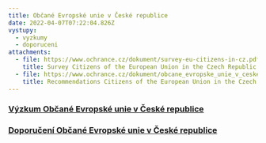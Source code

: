 ```yaml
---
title: Občané Evropské unie v České republice
date: 2022-04-07T07:22:04.826Z
vystupy:
  - vyzkumy
  - doporuceni
attachments:
  - file: https://www.ochrance.cz/dokument/survey-eu-citizens-in-cz.pdf
    title: Survey Citizens of the European Union in the Czech Republic
  - file: https://www.ochrance.cz/dokument/obcane_evropske_unie_v_ceske_republice/recommendations-eu-citizens-in-cz.pdf
    title: Recommendations Citizens of the European Union in the Czech Republic
---
```

<h3><a href="https://www.ochrance.cz/dokument/vyzkumna-zprava-obcane-eu-v-cesku.pdf">Výzkum Občané Evropské unie v České republice</a></h3>

<h3><a href="https://www.ochrance.cz/dokument/obcane_evropske_unie_v_ceske_republice/doporuceni-obcane-eu-v-cesku.pdf">Doporučení Občané Evropské unie v České republice</a></h3>
